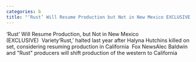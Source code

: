 ```yaml
---
categories: b
title: "‘Rust’ Will Resume Production but Not in New Mexico EXCLUSIVE  Variety"
---
```

‘Rust’ Will Resume Production, but Not in New Mexico (EXCLUSIVE)&nbsp;&nbsp;Variety‘Rust,’ halted last year after Halyna Hutchins killed on set, considering resuming production in California&nbsp;&nbsp;Fox NewsAlec Baldwin and "Rust" producers will shift production of the western to California&nbsp;